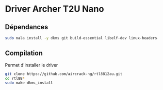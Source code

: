 # Driver Archer T2U Nano

## Dépendances

```bash
sudo nala install -y dkms git build-essential libelf-dev linux-headers-$(uname -r)
```

## Compilation

Permet d'installer le driver

```bash
git clone https://github.com/aircrack-ng/rtl8812au.git
cd rtl88*
sudo make dkms_install
```
